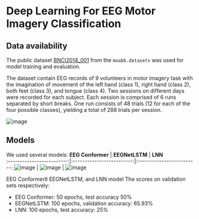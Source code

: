 # Deep Learning For EEG Motor Imagery Classification

## Data availability
The public dataset [BNCI2014_001](https://neurotechx.github.io/moabb/generated/moabb.datasets.BNCI2014_001.html) from the `moabb.datasets` was used for model training and evaluation.

The dataset contain EEG records of 9 volunteers in motor imagery task with the imagination of movement of the left hand (class 1), right hand (class 2), both feet (class 3), and tongue (class 4). Two sessions on different days were recorded for each subject. Each session is comprised of 6 runs separated by short breaks. One run consists of 48 trials (12 for each of the four possible classes), yielding a total of 288 trials per session.

![image](https://github.com/user-attachments/assets/9989a79a-7faa-4dd1-84e7-da2f11485593)

## Models

We used several models: 
**EEG Conformer**          |  **EEGNetLSTM**           |  **LNN**    
:-------------------------:|:-------------------------:|:-------------------------:
![image](https://github.com/GribanovDS/Deep-Learning-for-EEG/blob/ed31e7b965d1799f5f9c8b8e3f747beeb9b2f960/EEG_conformer_arch.png)   |  ![image](https://github.com/GribanovDS/Deep-Learning-for-EEG/blob/ed31e7b965d1799f5f9c8b8e3f747beeb9b2f960/EEGNetLSTM_arch.png)   |  ![image](https://github.com/GribanovDS/Deep-Learning-for-EEG/blob/ed31e7b965d1799f5f9c8b8e3f747beeb9b2f960/LNN_arch.png)

EEG Conformerб EEGNetLSTM, and LNN model
The scores on validation sets respectively:
* EEG Conformer: 50 epochs, test accuracy 50%
* EEGNetLSTM: 100 epochs, validation accuracy: 65.93%
* LNN: 100 epochs, test accuracy: 25%

